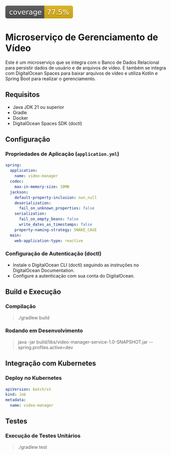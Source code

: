 [![Coverage](.github/badges/jacoco.svg)](https://github.com/FIAP-SOAT7-2024-GP-Kotlin/video-manager/actions/workflows/main.yml)

# Microserviço de Gerenciamento de Vídeo
Este é um microserviço que se integra com o Banco de Dados Relacional para persistir dados de usuário e de arquivos de vídeo. E também se integra com DigitalOcean Spaces para baixar arquivos
de vídeo e utiliza Kotlin e Spring Boot para realizar o gerenciamento.
## Requisitos
- Java JDK 21 ou superior
- Gradle
- Docker
- DigitalOcean Spaces SDK (doctl)
## Configuração
### Propriedades de Aplicação (`application.yml`)
```yaml
spring:
  application:
    name: video-manager
  codec:
    max-in-memory-size: 10MB
  jackson:
    default-property-inclusion: non_null
    deserialization:
      fail_on_unknown_properties: false
    serialization:
      fail_on_empty_beans: false
      write_dates_as_timestamps: false
    property-naming-strategy: SNAKE_CASE
  main:
    web-application-type: reactive
```
### Configuração de Autenticação (doctl)
- Instale o DigitalOcean CLI (doctl) seguindo as instruções no DigitalOcean Documentation.
- Configure a autenticação com sua conta do DigitalOcean.
## Build e Execução
### Compilação
> ./gradlew build
### Rodando em Desenvolvimento
> java -jar build/libs/video-manager-service-1.0-SNAPSHOT.jar --spring.profiles.active=dev
## Integração com Kubernetes
### Deploy no Kubernetes
```yaml
apiVersion: batch/v1
kind: Job
metadata:
  name: video-manager

```
## Testes
### Execução de Testes Unitários
> ./gradlew test
